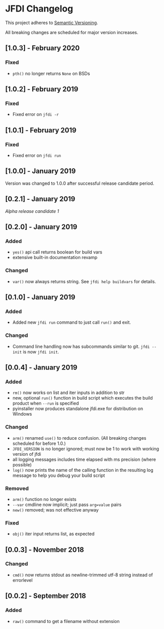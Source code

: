 # JFDI Changelog #

This project adheres to [Semantic Versioning](https://semver.org/spec/v2.0.0.html).



All breaking changes are scheduled for major version increases.

## [1.0.3] - February 2020 ##

### FIxed ###
- `pth()` no longer returns `None` on BSDs

## [1.0.2] - February 2019 ##

### Fixed ###
- Fixed error on `jfdi -r`

## [1.0.1] - February 2019 ##

### Fixed ###
- Fixed error on `jfdi run`

## [1.0.0] - January 2019 ##

Version was changed to 1.0.0 after successful release candidate period.

## [0.2.1] - January 2019 ##
*Alpha release candidate 1*

## [0.2.0] - January 2019 ##
### Added ###
- `yes()` api call returns boolean for build vars
- extensive built-in documentation revamp

### Changed ###
- `var()` now always returns string.  See `jfdi help buildvars` for details.

## [0.1.0] - January 2019 ##
### Added ###
- Added new `jfdi run` command to just call `run()` and exit.

### Changed ###
- Command line handling now has subcommands similar to git.  `jfdi --init` is now `jfdi init`.

## [0.0.4] - January 2019 ##
### Added ###
- `rm()` now works on list and iter inputs in addition to str
- new, optional `run()` function in build script which executes the build product when `--run` is specified
- pyinstaller now produces standalone jfdi.exe for distribution on Windows

### Changed ###
- `arm()` renamed `use()` to reduce confusion. (All breaking changes scheduled for before 1.0.)
- `JFDI_VERSION` is no longer ignored; must now be 1 to work with working version of jfdi
- all logging messages includes time elapsed with ms precision (where possible)
- `log()` now prints the name of the calling function in the resulting log message to help you debug your build script

### Removed ###
- `arm()` function no longer exists
- `--var` cmdline now implicit; just pass `arg=value` pairs
- `new()` removed; was not effective anyway

### Fixed ###
- `obj()` iter input returns list, as expected



## [0.0.3] - November 2018 ##
### Changed ###
- `cmd()` now returns stdout as newline-trimmed utf-8 string instead of errorlevel



## [0.0.2] - September 2018 ##
### Added ###
- `raw()` command to get a filename without extension
